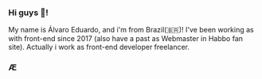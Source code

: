 ### Hi guys 👋!

My name is Álvaro Eduardo, and i'm from Brazil(🇧🇷)! I've been working as with front-end since 2017 (also have a past as Webmaster in Habbo fan site). Actually i work as front-end developer freelancer.

### Æ
